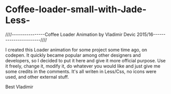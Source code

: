 # Coffee-loader-small-with-Jade-Less-
////----------------Coffee Loader Animation by Vladimir Devic 2015/16-----------------------////

I created this Loader animation for some project some time ago, on codepen. 
It quickly became popular among other designers and developers, so I decided to put it here and give it more official purpose.
Use it freely, change it, modify it, do whatever you would like and just give me some credits in the comments. 
It's all writen in Less/Css, no icons were used, and other external stuff.


Best
Vladimir


